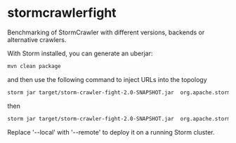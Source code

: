 # stormcrawlerfight
Benchmarking of StormCrawler with different versions, backends or alternative crawlers.

With Storm installed, you can generate an uberjar:

``` sh
mvn clean package
```

and then use the following command to inject URLs into the topology

``` sh
storm jar target/storm-crawler-fight-2.0-SNAPSHOT.jar  org.apache.storm.flux.Flux --local sql-injector.flux -sleep 999999
```

then 

``` sh
storm jar target/storm-crawler-fight-2.0-SNAPSHOT.jar  org.apache.storm.flux.Flux --local sql-crawler.flux -sleep 999999
```

Replace '--local' with '--remote' to deploy it on a running Storm cluster.

